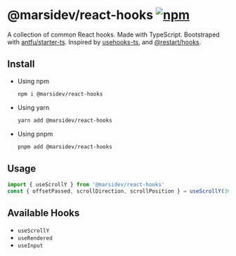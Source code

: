 # @marsidev/react-hooks [![npm][npm-badge]][npm]
A collection of common React hooks. Made with TypeScript. Bootstraped with [antfu/starter-ts]. Inspired by [usehooks-ts], and [@restart/hooks].

## Install
- Using npm
	```bash
	npm i @marsidev/react-hooks
	```

- Using yarn
	```bash
	yarn add @marsidev/react-hooks
	```

- Using pnpm
	```bash
	pnpm add @marsidev/react-hooks
	```

## Usage
```js
import { useScrollY } from '@marsidev/react-hooks'
const { offsetPassed, scrollDirection, scrollPosition } = useScrollY(300)
```

## Available Hooks
- `useScrollY`
- `useRendered`
- `useInput`
	
[npm-badge]: https://img.shields.io/npm/v/@marsidev/react-hooks.svg
[npm]: https://www.npmjs.com/package/@marsidev/react-hooks
[antfu/starter-ts]: https://github.com/antfu/starter-ts
[usehooks-ts]: https://usehooks-ts.com
[@restart/hooks]: https://www.npmjs.com/package/@restart/hooks
